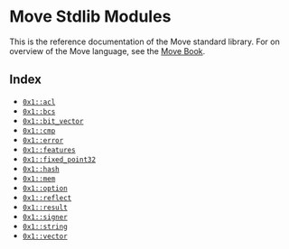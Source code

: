 
<a id="@Move_Stdlib_Modules_0"></a>

# Move Stdlib Modules


This is the reference documentation of the Move standard library.
For on overview of the Move language, see the [Move Book][move-book].


<a id="@Index_1"></a>

## Index


-  [`0x1::acl`](acl.md#0x1_acl)
-  [`0x1::bcs`](bcs.md#0x1_bcs)
-  [`0x1::bit_vector`](bit_vector.md#0x1_bit_vector)
-  [`0x1::cmp`](cmp.md#0x1_cmp)
-  [`0x1::error`](error.md#0x1_error)
-  [`0x1::features`](features.md#0x1_features)
-  [`0x1::fixed_point32`](fixed_point32.md#0x1_fixed_point32)
-  [`0x1::hash`](hash.md#0x1_hash)
-  [`0x1::mem`](mem.md#0x1_mem)
-  [`0x1::option`](option.md#0x1_option)
-  [`0x1::reflect`](reflect.md#0x1_reflect)
-  [`0x1::result`](result.md#0x1_result)
-  [`0x1::signer`](signer.md#0x1_signer)
-  [`0x1::string`](string.md#0x1_string)
-  [`0x1::vector`](vector.md#0x1_vector)


[move-book]: https://aptos.dev/move/book/SUMMARY
